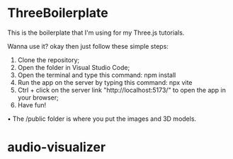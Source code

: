 # ThreeBoilerplate

This is the boilerplate that I'm using for my Three.js tutorials.

Wanna use it? okay then just follow these simple steps:

1. Clone the repository;
2. Open the folder in Visual Studio Code;
3. Open the terminal and type this command: npm install
5. Run the app on the server by typing this command: npx vite
6. Ctrl + click on the server link "http://localhost:5173/" to open the app in your browser;
7. Have fun!

• The /public folder is where you put the images and 3D models.
# audio-visualizer
